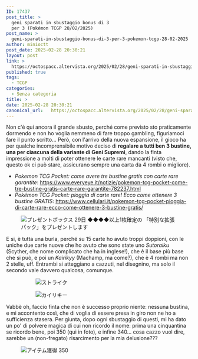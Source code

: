 ```yaml
---
ID: 17437
post_title: >
  geni sparati in sbustaggio bonus di 3
  per 3 (Pokémon TCGP 28/02/2025)
post_name: >
  geni-sparati-in-sbustaggio-bonus-di-3-per-3-pokemon-tcgp-28-02-2025
author: minioctt
post_date: 2025-02-28 20:30:21
layout: post
link: >
  https://octospacc.altervista.org/2025/02/28/geni-sparati-in-sbustaggio-bonus-di-3-per-3-pokemon-tcgp-28-02-2025/
published: true
tags:
  - TCGP
categories:
  - Senza categoria
title: >
date: 2025-02-28 20:30:21
canonical_url:   https://octospacc.altervista.org/2025/02/28/geni-sparati-in-sbustaggio-bonus-di-3-per-3-pokemon-tcgp-28-02-2025/
---
```

<!-- wp:paragraph -->
<p>Non c'è qui ancora il grande sbusto, perché come previsto sto praticamente dormendo e non ho voglia nemmeno di fare troppo gambling, figuriamoci fare il punto scritto... Però, con l'arrivo della nuova espansione, il gioco ha per qualche incomprensibile motivo deciso di <strong>regalare a tutti ben 3 bustine, una per ciascuna della variante di Geni Supremi</strong>, dando la finta impressione a molti di poter ottenere le carte rare mancanti (visto che, questo ok ci può stare, assicurano sempre una carta da 4 rombi o migliore).</p>
<!-- /wp:paragraph -->

<!-- wp:list -->
<ul class="wp-block-list"><!-- wp:list-item -->
<li><em>Pokemon TCG Pocket: come avere tre bustine gratis con carte rare garantite</em>: <a href="https://www.everyeye.it/notizie/pokemon-tcg-pocket-come-tre-bustine-gratis-carte-rare-garantite-782237.html">https://www.everyeye.it/notizie/pokemon-tcg-pocket-come-tre-bustine-gratis-carte-rare-garantite-782237.html</a></li>
<!-- /wp:list-item -->

<!-- wp:list-item -->
<li><em>Pokémon TCG Pocket: pioggia di carte rare! Ecco come ottenere 3 bustine GRATIS</em>: <a href="https://www.cellulari.it/pokemon-tcg-pocket-pioggia-di-carte-rare-ecco-come-ottenere-3-bustine-gratis/">https://www.cellulari.it/pokemon-tcg-pocket-pioggia-di-carte-rare-ecco-come-ottenere-3-bustine-gratis/</a></li>
<!-- /wp:list-item --></ul>
<!-- /wp:list -->

<!-- wp:image {"id":17439,"sizeSlug":"large","linkDestination":"none"} -->
<figure class="wp-block-image size-large"><img src="{{site.cdnurl}}/assets/uploads/2025/02/wp-17407681640563048026848329173313-665x1440.jpg" alt="プレゼントボックス
29日
◆◆◆◆以上1枚確定の
「特別な拡張パック」をプレゼントします" class="wp-image-17439"/></figure>
<!-- /wp:image -->

<!-- wp:paragraph -->
<p></p>
<!-- /wp:paragraph -->

<!-- wp:paragraph -->
<p>E si, è tutta una burla, perché su 15 carte ho avuto troppi doppioni, con le uniche due carte nuove che ho avuto che sono state uno <em>Sutoraiku</em> (Scyther, che nome complicato che ha in inglese!), che è il base più base che si può, e poi un <em>Kairikyy</em> (Machamp, ma come?), che è 4 rombi ma non 2 stelle, uff. Entrambi si atteggiano a cazzuti, nel disegnino, ma solo il secondo vale davvero qualcosa, comunque.</p>
<!-- /wp:paragraph -->

<!-- wp:gallery {"linkTo":"none"} -->
<figure class="wp-block-gallery has-nested-images columns-default is-cropped"><!-- wp:image {"id":17440,"sizeSlug":"large","linkDestination":"none"} -->
<figure class="wp-block-image size-large"><img src="{{site.cdnurl}}/assets/uploads/2025/02/wp-17407681639047250788803456385183-960x1440.jpg" alt="ストライク" class="wp-image-17440"/></figure>
<!-- /wp:image -->

<!-- wp:image {"id":17441,"sizeSlug":"large","linkDestination":"none"} -->
<figure class="wp-block-image size-large"><img src="{{site.cdnurl}}/assets/uploads/2025/02/wp-17407681639781172898979692628499-960x1440.jpg" alt="カイリキー" class="wp-image-17441"/></figure>
<!-- /wp:image --></figure>
<!-- /wp:gallery -->

<!-- wp:paragraph -->
<p></p>
<!-- /wp:paragraph -->

<!-- wp:paragraph -->
<p>Vabbè oh, faccio finta che non è successo proprio niente: nessuna bustina, e mi accontento così, che di voglia di essere presa in giro non ne ho a sufficienza stasera. Per giunta, dopo ogni sbustaggio di questi, mi ha dato un po' di polvere magica di cui non ricordo il nome: prima una cinquantina se ricordo bene, poi 350 (qui in foto), e infine 340... cosa cazzo vuol dire, sarebbe un (non-fregato) risarcimento per la mia delusione???</p>
<!-- /wp:paragraph -->

<!-- wp:image {"id":17438,"sizeSlug":"large","linkDestination":"none"} -->
<figure class="wp-block-image size-large"><img src="{{site.cdnurl}}/assets/uploads/2025/02/wp-17407681638062750305608984251617-960x960.jpg" alt="アイテム獲得
350" class="wp-image-17438"/></figure>
<!-- /wp:image -->